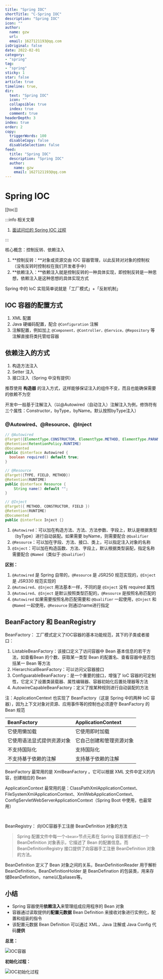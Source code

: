 ```yaml
---
title: "Spring IOC"
shortTitle: "C-Spring IOC"
description: "Spring IOC"
icon: ""
author: 
  name: gzw
  url: 
  email: 1627121193@qq.com
isOriginal: false
date: 2022-02-01
category: 
- "spring"
tag:
- "spring"
sticky: 1
star: false
article: true
timeline: true,
dir:
  text: "Spring IOC"
  icon: ""
  collapsible: true
  index: true
  comment: true
headerDepth: 3
index: true
order: 2
copy:
  triggerWords: 100
  disableCopy: false
  disableSelection: false
feed:
  title: "Spring IOC"
  description: "Spring IOC"
  author:
    name: gzw
    email: 1627121193@qq.com
---
```






# Spring IOC



[[toc]]



:::info 相关文章

1. [面试问烂的 Spring IOC 过程](https://www.iocoder.cn/Fight/Interview-poorly-asked-Spring-IOC-process-1/)

:::



核心概念：控制反转、依赖注入

1. **控制反转：**对象或资源交由 IOC 容器管理，以此反转对对象的控制权（没有反转时控制权在我们开发者手中）
2. **依赖注入：**依赖注入就是控制反转的一种具体实现，即控制反转是一种思想，依赖注入是这种思想的具体实现方式

Spring 中的 IoC 实现简单说就是「工厂模式」+「反射机制」



## IOC 容器的配置方式

1. XML 配置
2. Java 硬编码配置，配合 `@Configuration` 注解
3. 注解配置，例如加上 `@Component，@Controller，@Service，@Repository` 等注解直接将类托管给容器





## 依赖注入的方式

1. 构造方法注入
2. Setter 注入
3. 接口注入（Spring 中没有提供）

推荐使用 **构造器** 的注入方式，这样能够保证注入的组件不变，而且也能确保需要的依赖不为空

开发中一般基于注解注入（以@Autowired（自动注入）注解注入为例，修饰符有三个属性：Constructor，byType，byName。默认按照byType注入）



### @Autowired、@Resource、@Inject

```java
// @Autowired
@Target({ElementType.CONSTRUCTOR, ElementType.METHOD, ElementType.PARAMETER, ElementType.FIELD, ElementType.ANNOTATION_TYPE})
@Retention(RetentionPolicy.RUNTIME)
@Documented
public @interface Autowired {
  boolean required() default true;
}

// @Resource
@Target({TYPE, FIELD, METHOD})
@Retention(RUNTIME)
public @interface Resource {
    String name() default "";
}

// @Inject
@Target({ METHOD, CONSTRUCTOR, FIELD })
@Retention(RUNTIME)
@Documented
public @interface Inject {}
```

1. `@Autowired`：可以加在构造方法、方法、方法参数、字段上，默认是根据类型（byType）进行自动装配。如果需要 byName，则需要配合 `@Qualifier`
2. `@Resource`：可以加在字段、方法、接口、类上，可以指定注入对象的名称
3. `@Inject`：可以加在构造函数、方法、字段上，默认根据类型装配，指定名称需要配合 `@Named`（类似于 `@Qualifier`）

**区别：**

1. `@Autowired` 是 Spring 自带的，`@Resource` 是 JSR250 规范实现的，`@Inject` 是 JSR330 规范实现的
2. `@Autowired`、`@Inject` 用法基本一样，不同的是 `@Inject` 没有 required 属性
3. `@Autowired`、`@Inject` 是默认按照类型匹配的，`@Resource` 是按照名称匹配的
4. `@Autowired` 如果需要按照名称匹配需要和 `@Qualifier` 一起使用，`@Inject` 和 `@Named` 一起使用，`@Resource` 则通过name进行指定





## BeanFactory 和 BeanRegistry

BeanFactory： 工厂模式定义了IOC容器的基本功能规范，其下的子类或者接口：

1. ListableBeanFactory：该接口定义了访问容器中 Bean 基本信息的若干方法，如查看Bean 的个数、获取某一类型 Bean 的配置名、查看容器中是否包括某一 Bean 等方法
2. HierarchicalBeanFactory：可以访问父容器接口
3. ConfiguarableBeanFactory：是一个重要的接口，增强了 IoC 容器的可定制性，它定义了设置类装载器、属性编辑器、容器初始化后置处理器等方法
4. AutowireCapableBeanFactory：定义了按某种规则进行自动装配的方法

注：ApplicationCentext 也实现了 BeanFactory（这是 Spring 中的两种 IoC 容器），因为上下文对象对资源、应用事件等的控制也必须遵守 BeanFactory 的 Bean 规范

| BeanFactory                | ApplicationContext       |
| :------------------------- | :----------------------- |
| 它使用懒加载               | 它使用即时加载           |
| 它使用语法显式提供资源对象 | 它自己创建和管理资源对象 |
| 不支持国际化               | 支持国际化               |
| 不支持基于依赖的注解       | 支持基于依赖的注解       |

BeanFactory 最常用的是 XmlBeanFactory 。它可以根据 XML 文件中定义的内容，创建相应的 Bean

ApplicationContext 最常用的是：ClassPathXmlApplicationContext、FileSystemXmlApplicationContext、XmlWebApplicationContext、ConfigServletWebServerApplicationContext（Spring Boot 中使用，也最常用）



<br/>

BeanRegistry： 向IOC容器手工注册 BeanDefinition 对象的方法

> Spring 配置文件中每一个`<bean>`节点元素在 Spring 容器里都通过一个 BeanDefinition 对象表示，它描述了 Bean 的配置信息。而 BeanDefinitionRegistry 接口提供了向容器手工注册 BeanDefinition 对象的方法。

BeanDefinition 定义了 Bean 对象之间的关系，BeanDefinitionReader 用于解析 BeanDefinition。BeanDefinitionHolder  是 BeanDefination 的包装类，用来存储BeanDefinition，name以及aliases等。











## 小结

- Spring 容器使用**依赖注入**来管理组成应用程序的 Bean 对象
- 容器通过读取提供的**配置元数据** Bean Definition 来接收对象进行实例化，配置和组装的指令
- 该配置元数据 Bean Definition 可以通过 XML，Java 注解或 Java Config 代码**提供**

**总览：**

![IOC容器](https://www.pdai.tech/images/spring/springframework/spring-framework-ioc-source-71.png)

**初始化过程：**

![IOC初始化过程](https://www.pdai.tech/images/spring/springframework/spring-framework-ioc-source-9.png)